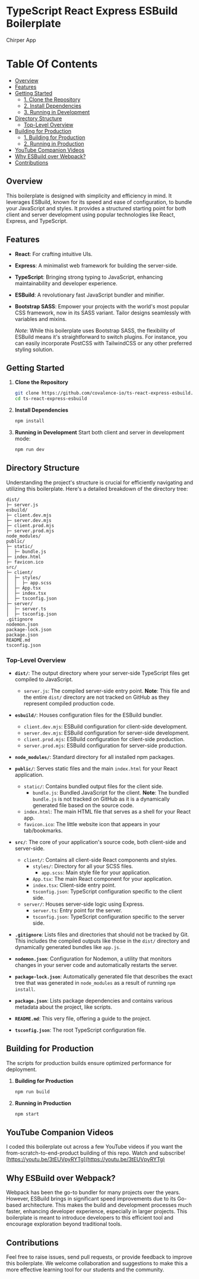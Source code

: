 # TypeScript React Express ESBuild Boilerplate

Chirper App

# Table Of Contents

- [Overview](#overview)
- [Features](#features)
- [Getting Started](#getting-started)
  - [1. Clone the Repository](#1-clone-the-repository)
  - [2. Install Dependencies](#2-install-dependencies)
  - [3. Running in Development](#3-running-in-development)
- [Directory Structure](#directory-structure)
  - [Top-Level Overview](#top-level-overview)
- [Building for Production](#building-for-production)
  - [1. Building for Production](#1-building-for-production)
  - [2. Running in Production](#2-running-in-production)
- [YouTube Companion Videos](#youtube-companion-videos)
- [Why ESBuild over Webpack?](#why-esbuild-over-webpack)
- [Contributions](#contributions)

## Overview

This boilerplate is designed with simplicity and efficiency in mind. It leverages ESBuild, known for its speed and ease of configuration, to bundle your JavaScript and styles. It provides a structured starting point for both client and server development using popular technologies like React, Express, and TypeScript.

## Features

- **React**: For crafting intuitive UIs.
- **Express**: A minimalist web framework for building the server-side.
- **TypeScript**: Bringing strong typing to JavaScript, enhancing maintainability and developer experience.
- **ESBuild**: A revolutionary fast JavaScript bundler and minifier.
- **Bootstrap SASS**: Empower your projects with the world's most popular CSS framework, now in its SASS variant. Tailor designs seamlessly with variables and mixins.

  _Note_: While this boilerplate uses Bootstrap SASS, the flexibility of ESBuild means it's straightforward to switch plugins. For instance, you can easily incorporate PostCSS with TailwindCSS or any other preferred styling solution.

## Getting Started

1. **Clone the Repository**

   ```sh
   git clone https://github.com/covalence-io/ts-react-express-esbuild.git
   cd ts-react-express-esbuild
   ```

2. **Install Dependencies**

   ```sh
   npm install
   ```

3. **Running in Development**
   Start both client and server in development mode:
   ```sh
   npm run dev
   ```

## Directory Structure

Understanding the project's structure is crucial for efficiently navigating and utilizing this boilerplate. Here's a detailed breakdown of the directory tree:

```
dist/
├─ server.js
esbuild/
├─ client.dev.mjs
├─ server.dev.mjs
├─ client.prod.mjs
├─ server.prod.mjs
node_modules/
public/
├─ static/
│  ├─ bundle.js
├─ index.html
├─ favicon.ico
src/
├─ client/
│  ├─ styles/
│  │  ├─ app.scss
│  ├─ App.tsx
│  ├─ index.tsx
│  ├─ tsconfig.json
├─ server/
│  ├─ server.ts
│  ├─ tsconfig.json
.gitignore
nodemon.json
package-lock.json
package.json
README.md
tsconfig.json
```

### Top-Level Overview

- **`dist/`**: The output directory where your server-side TypeScript files get compiled to JavaScript.

  - `server.js`: The compiled server-side entry point. **Note**: This file and the entire `dist/` directory are not tracked on GitHub as they represent compiled production code.

- **`esbuild/`**: Houses configuration files for the ESBuild bundler.

  - `client.dev.mjs`: ESBuild configuration for client-side development.
  - `server.dev.mjs`: ESBuild configuration for server-side development.
  - `client.prod.mjs`: ESBuild configuration for client-side production.
  - `server.prod.mjs`: ESBuild configuration for server-side production.

- **`node_modules/`**: Standard directory for all installed npm packages.

- **`public/`**: Serves static files and the main `index.html` for your React application.

  - `static/`: Contains bundled output files for the client side.
    - `bundle.js`: Bundled JavaScript for the client. **Note**: The bundled `bundle.js` is not tracked on GitHub as it is a dynamically generated file based on the source code.
  - `index.html`: The main HTML file that serves as a shell for your React app.
  - `favicon.ico`: The little website icon that appears in your tab/bookmarks.

- **`src/`**: The core of your application's source code, both client-side and server-side.

  - `client/`: Contains all client-side React components and styles.
    - `styles/`: Directory for all your SCSS files.
      - `app.scss`: Main style file for your application.
    - `App.tsx`: The main React component for your application.
    - `index.tsx`: Client-side entry point.
    - `tsconfig.json`: TypeScript configuration specific to the client side.
  - `server/`: Houses server-side logic using Express.
    - `server.ts`: Entry point for the server.
    - `tsconfig.json`: TypeScript configuration specific to the server side.

- **`.gitignore`**: Lists files and directories that should not be tracked by Git. This includes the compiled outputs like those in the `dist/` directory and dynamically generated bundles like `app.js`.

- **`nodemon.json`**: Configuration for Nodemon, a utility that monitors changes in your server code and automatically restarts the server.

- **`package-lock.json`**: Automatically generated file that describes the exact tree that was generated in `node_modules` as a result of running `npm install`.

- **`package.json`**: Lists package dependencies and contains various metadata about the project, like scripts.

- **`README.md`**: This very file, offering a guide to the project.

- **`tsconfig.json`**: The root TypeScript configuration file.

## Building for Production

The scripts for production builds ensure optimized performance for deployment.

1. **Building for Production**

   ```sh
   npm run build
   ```

2. **Running in Production**
   ```sh
   npm start
   ```

## YouTube Companion Videos

I coded this boilerplate out across a few YouTube videos if you want the from-scratch-to-end-product building of this repo. Watch and subscribe!
[https://youtu.be/3tEUVpyRYTg](https://youtu.be/3tEUVpyRYTg)

## Why ESBuild over Webpack?

Webpack has been the go-to bundler for many projects over the years. However, ESBuild brings in significant speed improvements due to its Go-based architecture. This makes the build and development processes much faster, enhancing developer experience, especially in larger projects. This boilerplate is meant to introduce developers to this efficient tool and encourage exploration beyond traditional tools.

## Contributions

Feel free to raise issues, send pull requests, or provide feedback to improve this boilerplate. We welcome collaboration and suggestions to make this a more effective learning tool for our students and the community.
